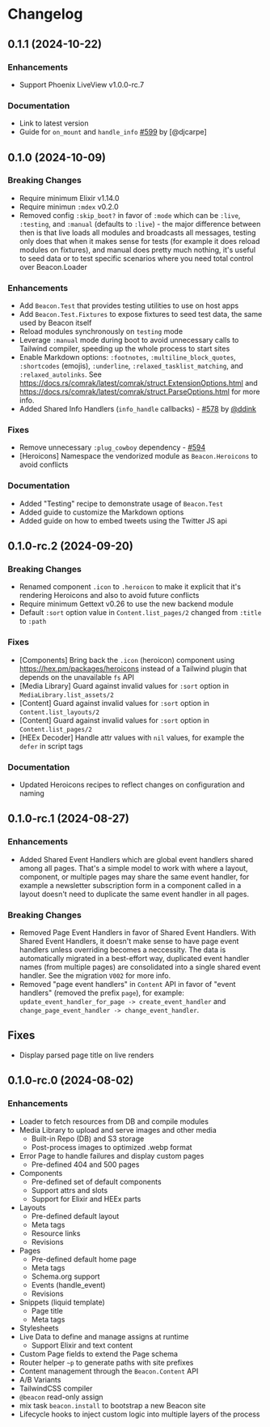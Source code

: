 # Changelog

## 0.1.1 (2024-10-22)

### Enhancements
  - Support Phoenix LiveView v1.0.0-rc.7

### Documentation
  - Link to latest version
  - Guide for `on_mount` and `handle_info` [#599](https://github.com/BeaconCMS/beacon/pull/599) by [@djcarpe]

## 0.1.0 (2024-10-09)

### Breaking Changes
  * Require minimum Elixir v1.14.0
  * Require minimun `:mdex` v0.2.0
  * Removed config `:skip_boot?` in favor of `:mode` which can be `:live`, `:testing`, and `:manual` (defaults to `:live`) - the major difference between then is that live loads all modules and broadcasts all messages, testing only does that when it makes sense for tests (for example it does reload modules on fixtures), and manual does pretty much nothing, it's useful to seed data or to test specific scenarios where you need total control over Beacon.Loader

### Enhancements
  * Add `Beacon.Test` that provides testing utilities to use on host apps
  * Add `Beacon.Test.Fixtures` to expose fixtures to seed test data, the same used by Beacon itself
  * Reload modules synchronously on `testing` mode
  * Leverage `:manual` mode during boot to avoid unnecessary calls to Tailwind compiler, speeding up the whole process to start sites
  * Enable Markdown options: `:footnotes`, `:multiline_block_quotes`, `:shortcodes` (emojis), `:underline`, `:relaxed_tasklist_matching`, and `:relaxed_autolinks`.
    See https://docs.rs/comrak/latest/comrak/struct.ExtensionOptions.html and https://docs.rs/comrak/latest/comrak/struct.ParseOptions.html for more info.
  * Added Shared Info Handlers (`info_handle` callbacks) - [#578](https://github.com/BeaconCMS/beacon/pull/578) by [@ddink](https://github.com/ddink)

### Fixes
  * Remove unnecessary `:plug_cowboy` dependency - [#594](https://github.com/BeaconCMS/beacon_live_admin/pull/594)
  * [Heroicons] Namespace the vendorized module as `Beacon.Heroicons` to avoid conflicts

### Documentation
  * Added "Testing" recipe to demonstrate usage of `Beacon.Test`
  * Added guide to customize the Markdown options
  * Added guide on how to embed tweets using the Twitter JS api

## 0.1.0-rc.2 (2024-09-20)

### Breaking Changes
  * Renamed component `.icon` to `.heroicon` to make it explicit that it's rendering Heroicons and also to avoid future conflicts
  * Require minimum Gettext v0.26 to use the new backend module
  * Default `:sort` option value in `Content.list_pages/2` changed from `:title` to `:path`

### Fixes
  * [Components] Bring back the `.icon` (heroicon) component using https://hex.pm/packages/heroicons instead of a Tailwind plugin that depends on the unavailable `fs` API
  * [Media Library] Guard against invalid values for `:sort` option in `MediaLibrary.list_assets/2`
  * [Content] Guard against invalid values for `:sort` option in `Content.list_layouts/2`
  * [Content] Guard against invalid values for `:sort` option in `Content.list_pages/2`
  * [HEEx Decoder] Handle attr values with `nil` values, for example the `defer` in script tags

### Documentation
  * Updated Heroicons recipes to reflect changes on configuration and naming

## 0.1.0-rc.1 (2024-08-27)

### Enhancements
  * Added Shared Event Handlers which are global event handlers shared among all pages.
    That's a simple model to work with where a layout, component, or multiple pages may share the same event handler,
    for example a newsletter subscription form in a component called in a layout doesn't need to duplicate the same
    event handler in all pages.

### Breaking Changes
  * Removed Page Event Handlers in favor of Shared Event Handlers.
    With Shared Event Handlers, it doesn't make sense to have page event handlers unless overriding becomes a neccessity.
    The data is automatically migrated in a best-effort way, duplicated event handler names (from multiple pages) are
    consolidated into a single shared event handler. See the migration `V002` for more info.
  * Removed "page event handlers" in `Content` API in favor of "event handlers" (removed the prefix `page`),
    for example: `update_event_handler_for_page -> create_event_handler` and `change_page_event_handler -> change_event_handler`.

## Fixes
  * Display parsed page title on live renders

## 0.1.0-rc.0 (2024-08-02)

### Enhancements
  * Loader to fetch resources from DB and compile modules
  * Media Library to upload and serve images and other media
    * Built-in Repo (DB) and S3 storage
    * Post-process images to optimized .webp format
  * Error Page to handle failures and display custom pages
    * Pre-defined 404 and 500 pages
  * Components
    * Pre-defined set of default components
    * Support attrs and slots
    * Support for Elixir and HEEx parts
  * Layouts
    * Pre-defined default layout
    * Meta tags
    * Resource links
    * Revisions
  * Pages
    * Pre-defined default home page
    * Meta tags
    * Schema.org support
    * Events (handle_event)
    * Revisions
  * Snippets (liquid template)
    * Page title
    * Meta tags
  * Stylesheets
  * Live Data to define and manage assigns at runtime
    * Support Elixir and text content
  * Custom Page fields to extend the Page schema
  * Router helper `~p` to generate paths with site prefixes
  * Content management through the `Beacon.Content` API
  * A/B Variants
  * TailwindCSS compiler
  * `@beacon` read-only assign
  * mix task `beacon.install` to bootstrap a new Beacon site
  * Lifecycle hooks to inject custom logic into multiple layers of the process
